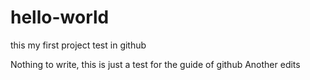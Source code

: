 # hello-world
this my first project test in github

Nothing to write, this is just a test for the guide of github
Another edits
